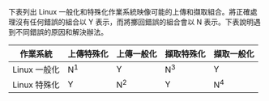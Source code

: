 下表列出 Linux 一般化和特殊化作業系統映像可能的上傳和擷取組合。將正確處理沒有任何錯誤的組合以 Y 表示，而將擲回錯誤的組合會以 N 表示。下表說明遇到不同錯誤的原因和解決辦法。

| 作業系統 | 上傳特殊化 | 上傳一般化 | 擷取特殊化 | 擷取一般化 |
| --- | --- | --- | --- | --- |
| Linux 一般化 |N<sup>1</sup> |Y |N<sup>3</sup> |Y |
| Linux 特殊化 |Y |N<sup>2</sup> |Y |N<sup>4</sup> |

